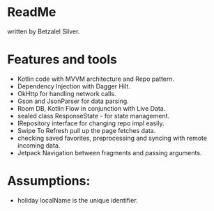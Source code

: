 # ReadMe
 written by Betzalel Silver. 

# Features and tools
- Kotlin code with MVVM architecture and Repo pattern. 
- Dependency Injection with Dagger Hilt.
- OkHttp for handling network calls.
- Gson and JsonParser for data parsing.
- Room DB, Kotlin Flow in conjunction with Live Data.
- sealed class ResponseState - for state management.
- IRepository interface for changing repo impl easily.
- Swipe To Refresh pull up the page fetches data.
- checking saved favorites, preprocessing and syncing with remote incoming data.
- Jetpack Navigation between fragments and passing arguments.


# Assumptions:
- holiday localName is the unique identifier.
